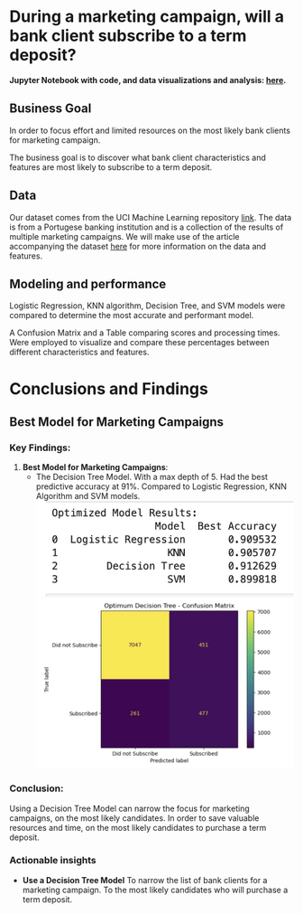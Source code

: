 # During a marketing campaign, will a bank client subscribe to a term deposit?

**Jupyter Notebook with code, and data visualizations and analysis: [here](https://github.com/shawnarneygit/ai_machine_learning/tree/master/prompt_three/prompt_III.ipynb).**

## Business Goal
In order to focus effort and limited resources on the most likely bank clients for marketing campaign.

The business goal is to discover what bank client characteristics and features are most likely to subscribe to a term deposit.

## Data
Our dataset comes from the UCI Machine Learning repository [link](https://archive.ics.uci.edu/ml/datasets/bank+marketing).  The data is from a Portugese banking institution and is a collection of the results of multiple marketing campaigns.  We will make use of the article accompanying the dataset [here](CRISP-DM-BANK.pdf) for more information on the data and features.

## Modeling and performance
Logistic Regression, KNN algorithm, Decision Tree, and SVM models were compared to determine the most accurate and performant model.

A Confusion Matrix and a Table comparing scores and processing times.  Were employed to visualize and compare these percentages between different characteristics and features.

# Conclusions and Findings

## Best Model for Marketing Campaigns 

### Key Findings:
1. **Best Model for Marketing Campaigns**:
   - The Decision Tree Model.  With a max depth of 5.  Had the best predictive accuracy at 91%.  Compared to Logistic Regression, KNN Algorithm and SVM models.
![results](images/optimized_results.jpg)   
![matrix](images/confusion_matrix_dt.jpg)

### Conclusion:
Using a Decision Tree Model can narrow the focus for marketing campaigns, on the most likely candidates.  In order to save valuable resources and time, on the most likely candidates to purchase a term deposit.

### Actionable insights

- **Use a Decision Tree Model** To narrow the list of bank clients for a marketing campaign.  To the most likely candidates who will purchase a term deposit.


